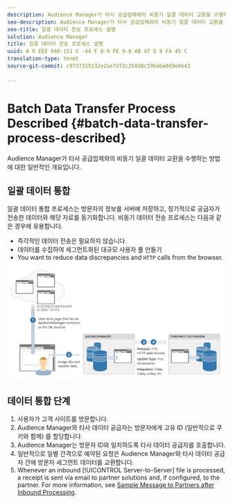 ```yaml
---
description: Audience Manager가 타사 공급업체와의 비동기 일괄 데이터 교환을 수행하는 방법에 대한 일반적인 개요입니다.
seo-description: Audience Manager가 타사 공급업체와의 비동기 일괄 데이터 교환을 수행하는 방법에 대한 일반적인 개요입니다.
seo-title: 일괄 데이터 전송 프로세스 설명
solution: Audience Manager
title: 일괄 데이터 전송 프로세스 설명
uuid: A 9 EEE 940-151 C -44 F 8-9 FE 9-8 AB 47 D 8 FA 45 C
translation-type: tm+mt
source-git-commit: c9737315132e2ae7d72c250d8c196abe8d9e0e43

---
```



# Batch Data Transfer Process Described {#batch-data-transfer-process-described}

Audience Manager가 타사 공급업체와의 비동기 일괄 데이터 교환을 수행하는 방법에 대한 일반적인 개요입니다.

## 일괄 데이터 통합

<!-- c_async.xml -->

일괄 데이터 통합 프로세스는 방문자의 정보를 서버에 저장하고, 정기적으로 공급자가 전송한 데이터와 해당 자료를 동기화합니다. 비동기 데이터 전송 프로세스는 다음과 같은 경우에 유용합니다.

* 즉각적인 데이터 전송은 필요하지 않습니다.
* 데이터를 수집하여 세그먼트화된 대규모 사용자 풀 만들기
* You want to reduce data discrepancies and `HTTP` calls from the browser.

![](assets/s2s_70.png)

## 데이터 통합 단계

1. 사용자가 고객 사이트를 방문합니다.
1. Audience Manager와 타사 데이터 공급자는 방문자에게 고유 ID (일반적으로 쿠키와 함께) 를 할당합니다.
1. Audience Manager는 방문자 ID와 일치하도록 타사 데이터 공급자를 호출합니다.
1. 일반적으로 일별 간격으로 예약된 요청은 Audience Manager와 타사 데이터 공급자 간에 방문자 세그먼트 데이터를 교환합니다.
1. Whenever an inbound [!UICONTROL Server-to-Server] file is processed, a receipt is sent via email to partner solutions and, if configured, to the partner. For more information, see [Sample Message to Partners after Inbound Processing](../../../integration/sending-audience-data/batch-data-transfer-explained/inbound-receipt-message.md).